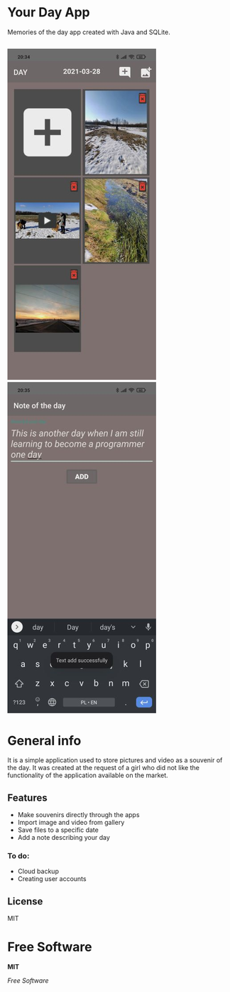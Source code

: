  # Your Day App

Memories of the day app created with Java and SQLite.

![Aplication Screen](./screen/Screen2.jpg) ![Aplication Screen](./screen/Screen1.jpg)
---
 # General info
It is a simple application used to store pictures and video as a souvenir of the day.
It was created at the request of a girl who did not like the functionality of the application available on the market.

 ## Features
- Make souvenirs directly through the apps
- Import image and video from gallery
- Save files to a specific date
- Add a note describing your day

### To do:
- Cloud backup
- Creating user accounts

## License
MIT

**Free Software**
=======
**MIT**

*Free Software*

